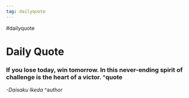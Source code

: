 ```yaml
---
tag: dailyquote
---
```


#dailyquote

# Daily Quote

### If you lose today, win tomorrow. In this never-ending spirit of challenge is the heart of a victor. ^quote
*-Daisaku Ikeda* ^author
